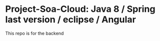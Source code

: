 # Project-Soa-Cloud: Java 8 / Spring last version / eclipse / Angular


This repo is for the backend
